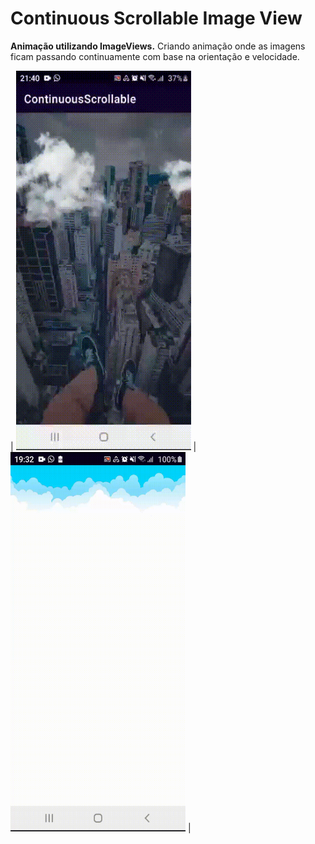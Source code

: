 # Continuous Scrollable Image View

**Animação utilizando ImageViews.** Criando animação onde as imagens ficam passando continuamente com base na orientação e velocidade.


| <img src="https://github.com/wilsonfcj/ContinuousScrollable/blob/main/animation_first.gif" width="280" height="607"> | <img src="https://github.com/wilsonfcj/ContinuousScrollable/blob/main/animaton_second.gif" width="280" height="607"> |

